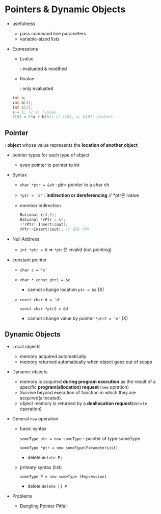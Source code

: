# Pointers & Dynamic Objects

- usefulness

  - pass command line parameters
  - variable-sized lists

- Expressions

  - Lvalue

    : evaluated & modified

  - Rvalue

    : only evaluated

  ```c++
  int a;
  int b[3];
  int c[3];
  a = 1; // a: lvalue
  c[0] = 2*a + b[0]; // c[0], a, b[0]: lvalues
  ```



## Pointer

: **object** whose value represents the **location of another object**

- pointer types for each type of object

  - even pointer to pointer to int

- Syntax

  - `char *ptr = &ch` : ptr= pointer to a char ch

  - `*ptr = 'a'` : **indirection or dereferencing** // *ptr은 lvalue

  - member indirection

    ```c++
    Rational r(4,3);
    Rational *rPtr = &r;
    (*rPtr).Insert(cout);
    rPtr->Insert(cout); // 같은 의미
    ```

- Null Address

  - `int *ptr = 0` => `*ptr`은 invalid (not pointing)

- constant pointer 

  - `char c = 'c'`

  - `char * const ptr1 = &c`

    - cannot change location `ptr = &d` (X)

  - `const char d = 'd'`

    `const char *ptr2 = &d`

    - cannot change value by pointer `*ptr2 = 'e'` (X)



## Dynamic Objects

- Local objects

  - memory acquired automatically
  - memory returned automatically when object goes out of scope

- Dynamic objects

  - memory is acquired **during program execution** as the result of a specific **program(allocation) request** (`new` opration)
  - Survive beyond execution of function in which they are acquired(allocated).
  - object memory is returned by a **deallocation request**(`delete` operation)

- General `new` operation

  - basic syntax

    `someType ptr = new someType` - pointer of type someType

    `someType *ptr = new someType(ParameterList)` 

    - delete `delete P;`

  - primary syntax (list)

    `someType P = new someType [Expression]`

    - delete `delete [] P`

- Problems

  - Dangling Pointer Pitfall
